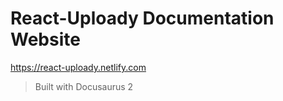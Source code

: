 # React-Uploady Documentation Website

https://react-uploady.netlify.com

> Built with Docusaurus 2
